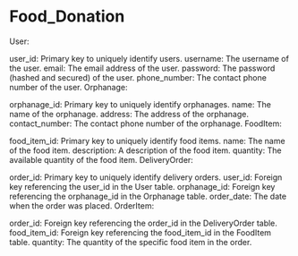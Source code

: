 # Food_Donation

User:

user_id: Primary key to uniquely identify users.
username: The username of the user.
email: The email address of the user.
password: The password (hashed and secured) of the user.
phone_number: The contact phone number of the user.
Orphanage:

orphanage_id: Primary key to uniquely identify orphanages.
name: The name of the orphanage.
address: The address of the orphanage.
contact_number: The contact phone number of the orphanage.
FoodItem:

food_item_id: Primary key to uniquely identify food items.
name: The name of the food item.
description: A description of the food item.
quantity: The available quantity of the food item.
DeliveryOrder:

order_id: Primary key to uniquely identify delivery orders.
user_id: Foreign key referencing the user_id in the User table.
orphanage_id: Foreign key referencing the orphanage_id in the Orphanage table.
order_date: The date when the order was placed.
OrderItem:

order_id: Foreign key referencing the order_id in the DeliveryOrder table.
food_item_id: Foreign key referencing the food_item_id in the FoodItem table.
quantity: The quantity of the specific food item in the order.
